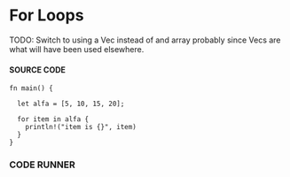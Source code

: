 # For Loops

TODO: Switch to using a Vec instead of
and array probably since Vecs are
what will have been used elsewhere.

#### SOURCE CODE

```rust, noplayground, EXAMPLE1
fn main() {

  let alfa = [5, 10, 15, 20];

  for item in alfa {
    println!("item is {}", item)
  }
}
```

### CODE RUNNER

```rust, editable, CODE1

```
